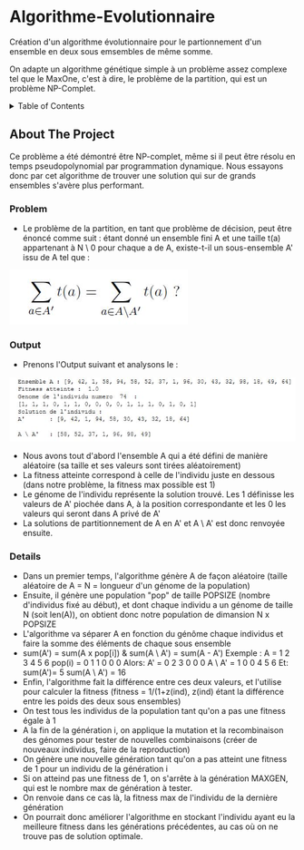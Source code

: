 # Algorithme-Evolutionnaire
Création d'un algorithme évolutionnaire pour le partionnement d'un ensemble en deux sous emsembles de même somme.

On adapte un algorithme génétique simple à un problème assez complexe tel que le MaxOne, c'est à dire, le problème de la partition, qui est un problème NP-Complet.

<!-- TABLE OF CONTENTS -->
<details>
  <summary>Table of Contents</summary>
  <ol>
    <li>
      <a href="#about-the-project">About The Project</a>
      <ul>
        <li><a href="#problem">Problem</a></li>
      </ul>
      <ul>
        <li><a href="#output">Output</a></li>
      </ul>
       <ul>
        <li><a href="#details">Details</a></li>
      </ul>
    </li>
  </ol>
</details>



<!-- ABOUT THE PROJECT -->
## About The Project
Ce problème a été démontré être NP-complet, même si il peut être résolu en temps pseudopolynomial par programmation dynamique.
Nous essayons donc par cet algorithme de trouver une solution qui sur de grands ensembles s'avère plus performant. 

### Problem

* Le problème de la partition, en tant que problème de décision, peut être énoncé comme suit : étant donné un ensemble fini A et une taille t(a) appartenant à N \ 0 pour chaque a de A, existe-t-il un sous-ensemble A' issu de A tel que :

![Screenshot](partition.JPG)

### Output
* Prenons l'Output suivant et analysons le : 
 
![Screenshot](algo.JPG)

* Nous avons tout d'abord l'ensemble A qui a été défini de manière aléatoire (sa taille et ses valeurs sont tirées aléatoirement)
* La fitness atteinte correspond à celle de l'individu juste en dessous (dans notre problème, la fitness max possible est 1)
* Le génome de l'individu représente la solution trouvé. Les 1 définisse les valeurs de A' piochée dans A, à la position correspondante et les 0 les valeurs qui seront dans A privé de A'
* La solutions de partitionnement de A en A' et A \ A' est donc renvoyée ensuite. 

### Details

* Dans un premier temps, l'algorithme génère A de façon aléatoire (taille aléatoire de A = N = longueur d'un génome de la population)
* Ensuite, il génère une population "pop" de taille POPSIZE (nombre d'individus fixé au début), et dont chaque individu a un génome de taille N (soit len(A)), on obtient donc notre population de dimansion N x POPSIZE
* L'algorithme va séparer A en fonction du génôme chaque individus et faire la somme des éléments de chaque sous ensemble 
* sum(A') = sum(A x pop[i])  &  sum(A \ A') = sum(A - A')
Exemple : 
A      = 1 2 3 4 5 6
pop(i) = 0 1 1 0 0 0
Alors:
A'     = 0 2 3 0 0 0
A \ A' = 1 0 0 4 5 6
Et:
sum(A')= 5
sum(A \ A') = 16
* Enfin, l'algorithme fait la différence entre ces deux valeurs, et l'utilise pour calculer la fitness (fitness = 1/(1+z(ind), z(ind) étant la différence entre les poids des deux sous ensembles)
* On test tous les individus de la population tant qu'on a pas une fitness égale à 1
* A la fin de la génération i, on applique la mutation et la recombinaison des génomes pour tester de nouvelles combinaisons (créer de nouveaux individus, faire de la reproduction)
* On génère une nouvelle génération tant qu'on a pas atteint une fitness de 1 pour un individu de la génération i
* Si on atteind pas une fitness de 1, on s'arrête à la génération MAXGEN, qui est le nombre max de génération à tester.
* On renvoie dans ce cas là, la fitness max de l'individu de la dernière génération
* On pourrait donc améliorer l'algorithme en stockant l'individu ayant eu la meilleure fitness dans les générations précédentes, au cas où on ne trouve pas de solution optimale.
